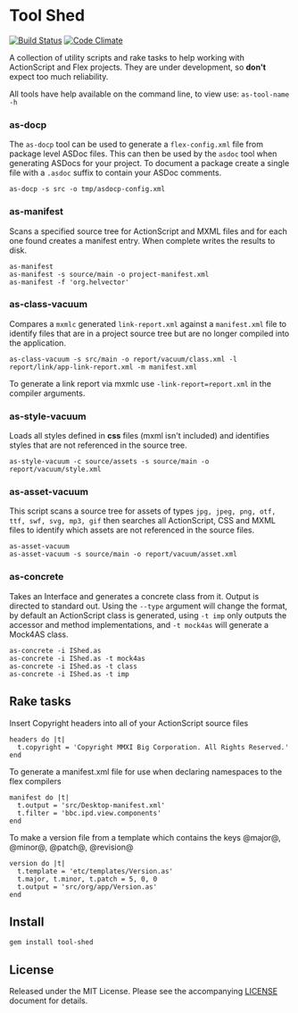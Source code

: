 # Tool Shed

[![Build Status](https://secure.travis-ci.org/simongregory/tool-shed.png)](http://travis-ci.org/simongregory/tool-shed) [![Code Climate](https://codeclimate.com/badge.png)](https://codeclimate.com/github/simongregory/tool-shed)

A collection of utility scripts and rake tasks to help working with ActionScript and Flex projects. They are under development, so **don't** expect too much reliability.

All tools have help available on the command line, to view use: `as-tool-name -h`

### as-docp

The `as-docp` tool can be used to generate a `flex-config.xml` file from package level ASDoc files. This can then be used by the `asdoc` tool when generating ASDocs for your project. To document a package create a single file with a `.asdoc` suffix to contain your ASDoc comments.

    as-docp -s src -o tmp/asdocp-config.xml

### as-manifest

Scans a specified source tree for ActionScript and MXML files and for each one found creates a manifest entry. When complete writes the results to disk.

    as-manifest
    as-manifest -s source/main -o project-manifest.xml
    as-manifest -f 'org.helvector'

### as-class-vacuum

Compares a `mxmlc` generated `link-report.xml` against a `manifest.xml` file to identify files that are in a project source tree but are no longer compiled into the application.

    as-class-vacuum -s src/main -o report/vacuum/class.xml -l report/link/app-link-report.xml -m manifest.xml

To generate a link report via mxmlc use `-link-report=report.xml` in the compiler arguments.

### as-style-vacuum

Loads all styles defined in **css** files (mxml isn't included) and identifies
styles that are not referenced in the source tree.

    as-style-vacuum -c source/assets -s source/main -o report/vacuum/style.xml

### as-asset-vacuum

This script scans a source tree for assets of types `jpg, jpeg, png, otf, ttf, swf, svg, mp3, gif` then searches all ActionScript, CSS and MXML files to identify which assets are not referenced in the source files.

    as-asset-vacuum
    as-asset-vacuum -s source/main -o report/vacuum/asset.xml

### as-concrete

Takes an Interface and generates a concrete class from it. Output is directed to standard out. Using the `--type` argument will change the format, by default an ActionScript class is generated, using `-t imp` only outputs the accessor and method implementations, and `-t mock4as` will generate a Mock4AS class.

    as-concrete -i IShed.as
    as-concrete -i IShed.as -t mock4as
    as-concrete -i IShed.as -t class
    as-concrete -i IShed.as -t imp

## Rake tasks

Insert Copyright headers into all of your ActionScript source files

    headers do |t|
      t.copyright = 'Copyright MMXI Big Corporation. All Rights Reserved.'
    end

To generate a manifest.xml file for use when declaring namespaces to the flex compilers

    manifest do |t|
      t.output = 'src/Desktop-manifest.xml'
      t.filter = 'bbc.ipd.view.components'
    end

To make a version file from a template which contains the keys @major@, @minor@, @patch@, @revision@

    version do |t|
      t.template = 'etc/templates/Version.as'
      t.major, t.minor, t.patch = 5, 0, 0
      t.output = 'src/org/app/Version.as'
    end

## Install

    gem install tool-shed

## License

Released under the MIT License. Please see the accompanying [LICENSE](LICENSE) document for
details.
